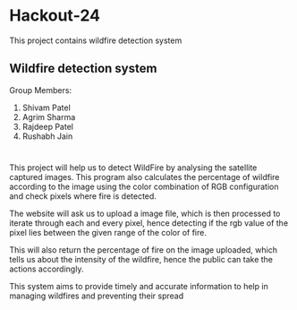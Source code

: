 # Hackout-24
This project contains wildfire detection system

## Wildfire detection system

Group Members:
1) Shivam Patel
2) Agrim Sharma
3) Rajdeep Patel
4) Rushabh Jain

# 
This project will help us to detect WildFire by analysing the satellite captured images. This program also calculates the percentage of wildfire according to the image using the color combination of RGB configuration and check pixels where fire is detected.

The website will ask us to upload a image file, which is then processed to iterate through each and every pixel, hence detecting if the rgb value of the pixel lies between the given range of the color of fire. 

This will also return the percentage of fire on the image uploaded, which tells us about the intensity of the wildfire, hence the public can take the actions accordingly.

This system aims to provide timely and accurate information to help in managing wildfires and preventing their spread
